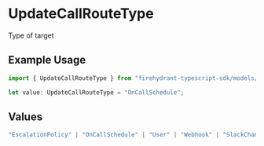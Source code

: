 # UpdateCallRouteType

Type of target

## Example Usage

```typescript
import { UpdateCallRouteType } from "firehydrant-typescript-sdk/models/components";

let value: UpdateCallRouteType = "OnCallSchedule";
```

## Values

```typescript
"EscalationPolicy" | "OnCallSchedule" | "User" | "Webhook" | "SlackChannel" | "MicrosoftTeamsChannel"
```